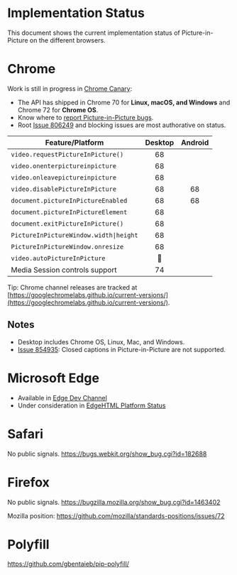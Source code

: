 # Implementation Status
This document shows the current implementation status of Picture-in-Picture on the different browsers.

# Chrome

Work is still in progress in [Chrome Canary](http://chrome.com/canary):

* The API has shipped in Chrome 70 for **Linux, macOS, and Windows** and Chrome 72 for **Chrome OS**.
* Know where to [report Picture-in-Picture bugs](https://bugs.chromium.org/p/chromium/issues/entry?components=Blink>Media>PictureInPicture).
* Root [Issue 806249](http://crbug.com/806249) and blocking issues are most authorative on status.

Feature/Platform                       | Desktop | Android |
-------------------------------------- | :-----: | :-----: |
`video.requestPictureInPicture()`      | 68      |         |
`video.onenterpictureinpicture`        | 68      |         |
`video.onleavepictureinpicture`        | 68      |         |
`video.disablePictureInPicture`        | 68      | 68      |
`document.pictureInPictureEnabled`     | 68      | 68      |
`document.pictureInPictureElement`     | 68      |         |
`document.exitPictureInPicture()`      | 68      |         |
`PictureInPictureWindow.width\|height` | 68      |         |
`PictureInPictureWindow.onresize`      | 68      |         |
`video.autoPictureInPicture`           | 👷      |         |
Media Session controls support         | 74      |         |

Tip: Chrome channel releases are tracked at [https://googlechromelabs.github.io/current-versions/](https://googlechromelabs.github.io/current-versions/).

## Notes
* Desktop includes Chrome OS, Linux, Mac, and Windows.
* [Issue 854935](http://crbug.com/854935): Closed captions in Picture-in-Picture are not supported.

# Microsoft Edge
* Available in [Edge Dev Channel](https://www.microsoftedgeinsider.com/en-us/)
* Under consideration in [EdgeHTML Platform Status](https://developer.microsoft.com/en-us/microsoft-edge/platform/status/pictureinpicture/)

# Safari
No public signals. 
https://bugs.webkit.org/show_bug.cgi?id=182688

# Firefox
No public signals. 
https://bugzilla.mozilla.org/show_bug.cgi?id=1463402

Mozilla position: https://github.com/mozilla/standards-positions/issues/72

# Polyfill
https://github.com/gbentaieb/pip-polyfill/
